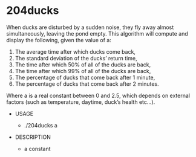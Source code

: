 # 204ducks

When ducks are disturbed by a sudden noise, they fly away almost simultaneously, leaving the pond empty.
This algorithm will compute and display the following, given the value of a:

1. The average time after which ducks come back,
2. The standard deviation of the ducks’ return time,
3. The time after which 50% of all of the ducks are back,
4. The time after which 99% of all of the ducks are back,
5. The percentage of ducks that come back after 1 minute,
6. The percentage of ducks that come back after 2 minutes.

Where a is a real constant between 0 and 2.5, which depends on external factors (such as temperature, daytime, duck’s health etc...).

* USAGE
	- ./204ducks a

* DESCRIPTION
	- a	constant
